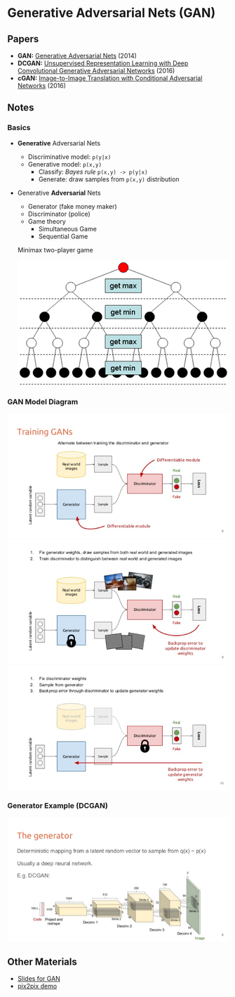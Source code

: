 # Generative Adversarial Nets (GAN)

## Papers

- **GAN:** [Generative Adversarial Nets](https://arxiv.org/pdf/1406.2661.pdf) (2014)
- **DCGAN:** [Unsupervised Representation Learning with Deep Convolutional Generative Adversarial Networks](https://arxiv.org/pdf/1511.06434.pdf) (2016)
- **cGAN:** [Image-to-Image Translation with Conditional Adversarial Networks](https://arxiv.org/pdf/1611.07004.pdf) (2016)

## Notes

### Basics

- **Generative** Adversarial Nets
  * Discriminative model: `p(y|x)`
  * Generative model: `p(x,y)`
    * Classify: _Bayes rule_ `p(x,y) -> p(y|x)`
    * Generate: draw samples from `p(x,y)` distribution

- Generative **Adversarial** Nets
  * Generator (fake money maker)
  * Discriminator (police)
  * Game theory
    * Simultaneous Game
    * Sequential Game

  Minimax two-player game

  ![minimax](images/minimax_move_tree.gif)

### GAN Model Diagram
![GAN1](images/gan1.jpg)
![GAN2](images/gan2.jpg)
![GAN3](images/gan3.jpg)

### Generator Example (DCGAN)
![generator](images/generator.jpg)

## Other Materials

- [Slides for GAN](https://www.slideshare.net/xavigiro/deep-learning-for-computer-vision-generative-models-and-adversarial-training-upc-2016)
- [pix2pix demo](https://affinelayer.com/pixsrv/)
